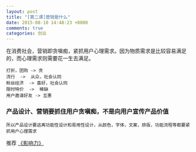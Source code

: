 ```yaml
---
layout: post
title: "[第二课]营销是什么"
date: 2015-08-10 14:48:23 +0800
comments: true
categories: 创业
---
```


在消费社会，营销即贪嗔痴，紧抓用户心理需求。因为物质需求是比较容易满足的，而心理需求则需要花一生去满足。

```
打折，团购 -> 贪
流行  ->  从众，社会认同
粉丝经济  -> 喜好，社会认同
限时特价  ->  稀缺
用户邀请好友 -> 互惠
```

### 产品设计、营销要抓住用户贪嗔痴，不是向用户宣传产品价值
 
```
所以产品设计要逃离功能性设计和易用性设计，从颜色，字体，文案，排版，功能流程等都要紧抓用户心理需求
``` 

推荐 [《影响力》](http://book.douban.com/subject/5287474/)